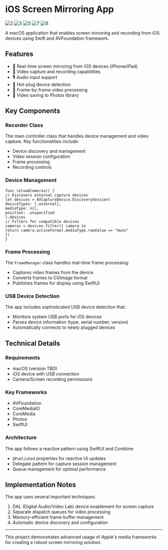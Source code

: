 # iOS Screen Mirroring App

![2](https://github.com/user-attachments/assets/3d5fa8fb-784c-40ce-ab82-cab57530e248)
![3](https://github.com/user-attachments/assets/c02fe44a-60c9-4a55-9dd0-d12c57f1f99f)
![5](https://github.com/user-attachments/assets/7d358c91-bd2b-4d44-be2e-66e2e4e8ebf1)
![7](https://github.com/user-attachments/assets/bbd7c786-b7b3-42a0-83ef-bac932c0304f)
![6](https://github.com/user-attachments/assets/31077505-af14-474e-adc8-6584f7991bf5)

A macOS application that enables screen mirroring and recording from iOS devices using Swift and AVFoundation framework.

## Features

- 📱 Real-time screen mirroring from iOS devices (iPhone/iPad)
- 🎥 Video capture and recording capabilities
- 🎙️ Audio input support
- 🔄 Hot-plug device detection
- 📸 Frame-by-frame video processing
- 💾 Video saving to Photos library

## Key Components

### Recorder Class

The main controller class that handles device management and video capture. Key functionalities include:

- Device discovery and management
- Video session configuration
- Frame processing
- Recording controls

### Device Management

```
func reloadCameras() {
// Discovers external capture devices
let devices = AVCaptureDevice.DiscoverySession(
deviceTypes: [.external],
mediaType: nil,
position: .unspecified
).devices
// Filters for compatible devices
cameras = devices.filter({ camera in
return camera.activeFormat.mediaType.rawValue == "muxx"
})
}
```



### Frame Processing

The `FrameManager` class handles real-time frame processing:
- Captures video frames from the device
- Converts frames to CGImage format
- Publishes frames for display using SwiftUI

### USB Device Detection

The app includes sophisticated USB device detection that:
- Monitors system USB ports for iOS devices
- Parses device information (type, serial number, version)
- Automatically connects to newly plugged devices

## Technical Details

### Requirements
- macOS (version TBD)
- iOS device with USB connection
- Camera/Screen recording permissions

### Key Frameworks
- AVFoundation
- CoreMediaIO
- CoreMedia
- Photos
- SwiftUI

### Architecture
The app follows a reactive pattern using SwiftUI and Combine:
- `@Published` properties for reactive UI updates
- Delegate pattern for capture session management
- Queue management for optimal performance

## Implementation Notes

The app uses several important techniques:
1. DAL (Digital Audio/Video Lab) device enablement for screen capture
2. Separate dispatch queues for video processing
3. Memory-efficient frame buffer management
4. Automatic device discovery and configuration

---

This project demonstrates advanced usage of Apple's media frameworks for creating a robust screen mirroring solution.
